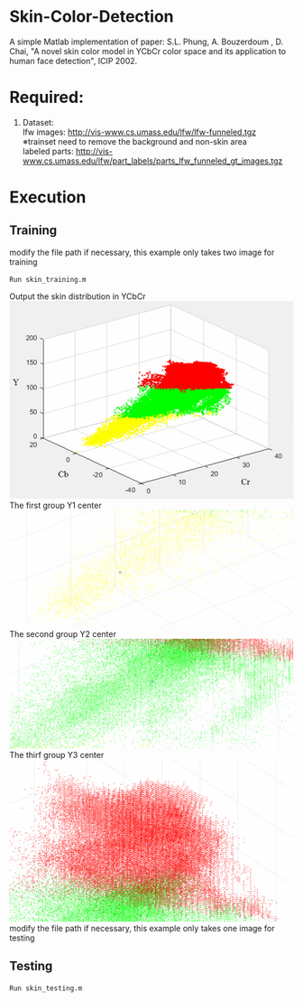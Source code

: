 # Skin-Color-Detection
A simple Matlab implementation of paper: S.L. Phung, A. Bouzerdoum
, D. Chai, "A novel skin color model in YCbCr color space and its application to human face detection", ICIP 2002.

# Required:
1. Dataset: <br>
lfw images: http://vis-www.cs.umass.edu/lfw/lfw-funneled.tgz <br>
※trainset need to remove the background and non-skin area <br>
labeled parts: http://vis-www.cs.umass.edu/lfw/part_labels/parts_lfw_funneled_gt_images.tgz

# Execution
## Training
modify the file path if necessary, this example only takes two image for training
```
Run skin_training.m
```
Output the skin distribution in YCbCr
<br>
![Skin distribution in YCbCr](Skin_model.png)
<br>
The first group Y1 center
![Skin distribution in YCbCr](Y1_Center.png)
<br>
The second group Y2 center
![Skin distribution in YCbCr](Y2_Center.png)
<br>
The thirf group Y3 center
![Skin distribution in YCbCr](Y3_Center.png)
<br>
modify the file path if necessary, this example only takes one image for testing
## Testing
```
Run skin_testing.m
```
